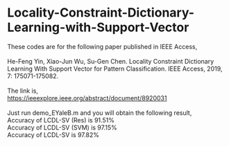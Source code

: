 # Locality-Constraint-Dictionary-Learning-with-Support-Vector
These codes are for the following paper published in IEEE Access,<br>
<br>
He-Feng Yin, Xiao-Jun Wu, Su-Gen Chen. Locality Constraint Dictionary Learning With Support Vector for Pattern Classification. IEEE Access, 2019, 7: 175071-175082.<br>
<br>
The link is,
<br>
https://ieeexplore.ieee.org/abstract/document/8920031<br>
<br>
Just run demo_EYaleB.m and you will obtain the following result,<br>
Accuracy of LCDL-SV (Res) is 91.51%<br>
Accuracy of LCDL-SV (SVM) is 97.15%<br>
Accuracy of LCDL-SV is 97.82%<br>
